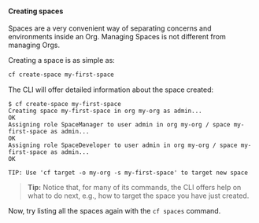 #### Creating spaces

Spaces are a very convenient way of separating concerns and environments inside an Org. Managing Spaces is not different from managing Orgs.

Creating a space is as simple as:

```sh
cf create-space my-first-space
```

The CLI will offer detailed information about the space created:

```
$ cf create-space my-first-space
Creating space my-first-space in org my-org as admin...
OK
Assigning role SpaceManager to user admin in org my-org / space my-first-space as admin...
OK
Assigning role SpaceDeveloper to user admin in org my-org / space my-first-space as admin...
OK

TIP: Use 'cf target -o my-org -s my-first-space' to target new space
```

> **Tip:** Notice that, for many of its commands, the CLI offers help on what to do next, e.g., how to target the space you have just created.
>

Now, try listing all the spaces again with the `cf spaces` command.
